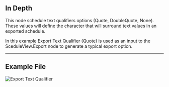 ## In Depth
This node schedule text qualifiers options (Quote, DoubleQuote, None).  These values will define the character that will surround text values in an exported schedule.

In this example Export Text Qualifier (Quote) is used as an input to the SceduleView.Export node to generate a typical export option.  

___
## Example File

![Export Text Qualifier](./DSRevitNodesUI.ExportTextQualifier_img.jpg)